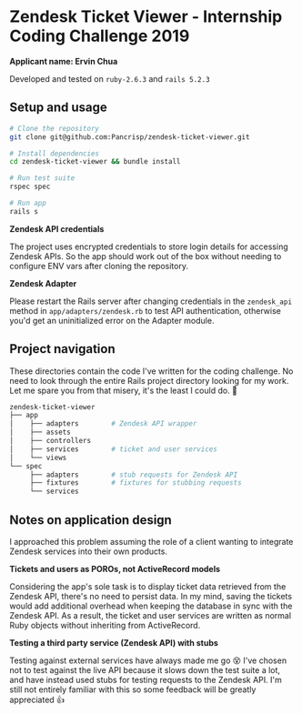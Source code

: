 # Zendesk Ticket Viewer - Internship Coding Challenge 2019

**Applicant name: Ervin Chua**

Developed and tested on `ruby-2.6.3` and `rails 5.2.3`

## Setup and usage

```bash
# Clone the repository
git clone git@github.com:Pancrisp/zendesk-ticket-viewer.git

# Install dependencies
cd zendesk-ticket-viewer && bundle install

# Run test suite
rspec spec

# Run app
rails s
```

**Zendesk API credentials**

The project uses encrypted credentials to store login details for accessing Zendesk APIs.
So the app should work out of the box without needing to configure ENV vars after cloning the repository.

**Zendesk Adapter**

Please restart the Rails server after changing credentials in the `zendesk_api` method in `app/adapters/zendesk.rb` to test API authentication, otherwise you'd get an uninitialized error on the Adapter module.

## Project navigation

These directories contain the code I've written for the coding challenge.
No need to look through the entire Rails project directory looking for my work.
Let me spare you from that misery, it's the least I could do. 🤪

```bash
zendesk-ticket-viewer
├── app
│    ├── adapters        # Zendesk API wrapper
│    ├── assets
│    ├── controllers
│    ├── services        # ticket and user services
│    └── views
└── spec
     ├── adapters        # stub requests for Zendesk API
     ├── fixtures        # fixtures for stubbing requests
     └── services
```

## Notes on application design

I approached this problem assuming the role of a client wanting to integrate Zendesk
services into their own products.

**Tickets and users as POROs, not ActiveRecord models**

Considering the app's sole task is to display ticket data retrieved from the Zendesk API,
there's no need to persist data. In my mind, saving the tickets would add additional overhead
when keeping the database in sync with the Zendesk API. As a result, the ticket and user services
are written as normal Ruby objects without inheriting from ActiveRecord.

**Testing a third party service (Zendesk API) with stubs**

Testing against external services have always made me go 😵
I've chosen not to test against the live API because it slows down the test suite a lot,
and have instead used stubs for testing requests to the Zendesk API.
I'm still not entirely familiar with this so some feedback will be greatly appreciated 👍
